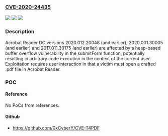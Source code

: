 ### [CVE-2020-24435](https://cve.mitre.org/cgi-bin/cvename.cgi?name=CVE-2020-24435)
![](https://img.shields.io/static/v1?label=Product&message=Acrobat%20Reader&color=blue)
![](https://img.shields.io/static/v1?label=Version&message=%3C%3D%202017.011.30175%20&color=brighgreen)
![](https://img.shields.io/static/v1?label=Vulnerability&message=Heap-based%20Buffer%20Overflow%20(CWE-122)&color=brighgreen)

### Description

Acrobat Reader DC versions 2020.012.20048 (and earlier), 2020.001.30005 (and earlier) and 2017.011.30175 (and earlier) are affected by a heap-based buffer overflow vulnerability in the submitForm function, potentially resulting in arbitrary code execution in the context of the current user. Exploitation requires user interaction in that a victim must open a crafted .pdf file in Acrobat Reader.

### POC

#### Reference
No PoCs from references.

#### Github
- https://github.com/0xCyberY/CVE-T4PDF


